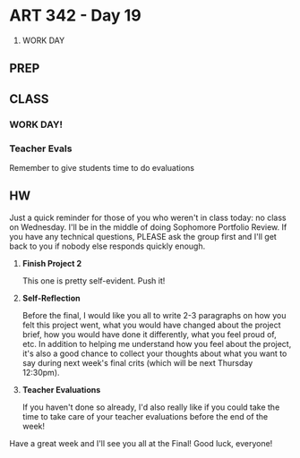 ART 342 - Day 19
=======================================

1. WORK DAY


PREP
---------------------------------------




CLASS
---------------------------------------

### WORK DAY!

### Teacher Evals
Remember to give students time to do evaluations


	


HW
---------------------------------------

Just a quick reminder for those of you who weren't in class today: no class on Wednesday. I'll be in the middle of doing Sophomore Portfolio Review. If you have any technical questions, PLEASE ask the group first and I'll get back to you if nobody else responds quickly enough.
 

1. **Finish Project 2**

	This one is pretty self-evident. Push it!


2. **Self-Reflection**

	Before the final, I would like you all to write 2-3 paragraphs on how you felt this project went, what you would have changed about the project brief, how you would have done it differently, what you feel proud of, etc. In addition to helping me understand how you feel about the project, it's also a good chance to collect your thoughts about what you want to say during next week's final crits (which will be next Thursday 12:30pm).


3. **Teacher Evaluations**

	If you haven't done so already, I'd also really like if you could take the time to take care of your teacher evaluations before the end of the week! 


Have a great week and I'll see you all at the Final! Good luck, everyone!
